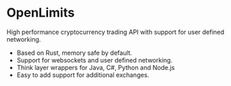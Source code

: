 # OpenLimits

High performance cryptocurrency trading API with support for user defined networking.

* Based on Rust, memory safe by default.
* Support for websockets and user defined networking.
* Think layer wrappers for Java, C#, Python and Node.js
* Easy to add support for additional exchanges.
